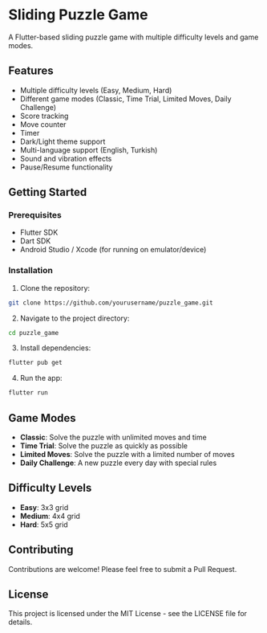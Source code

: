 # Sliding Puzzle Game

A Flutter-based sliding puzzle game with multiple difficulty levels and game modes.

## Features

- Multiple difficulty levels (Easy, Medium, Hard)
- Different game modes (Classic, Time Trial, Limited Moves, Daily Challenge)
- Score tracking
- Move counter
- Timer
- Dark/Light theme support
- Multi-language support (English, Turkish)
- Sound and vibration effects
- Pause/Resume functionality

## Getting Started

### Prerequisites

- Flutter SDK
- Dart SDK
- Android Studio / Xcode (for running on emulator/device)

### Installation

1. Clone the repository:
```bash
git clone https://github.com/yourusername/puzzle_game.git
```

2. Navigate to the project directory:
```bash
cd puzzle_game
```

3. Install dependencies:
```bash
flutter pub get
```

4. Run the app:
```bash
flutter run
```

## Game Modes

- **Classic**: Solve the puzzle with unlimited moves and time
- **Time Trial**: Solve the puzzle as quickly as possible
- **Limited Moves**: Solve the puzzle with a limited number of moves
- **Daily Challenge**: A new puzzle every day with special rules

## Difficulty Levels

- **Easy**: 3x3 grid
- **Medium**: 4x4 grid
- **Hard**: 5x5 grid

## Contributing

Contributions are welcome! Please feel free to submit a Pull Request.

## License

This project is licensed under the MIT License - see the LICENSE file for details.
